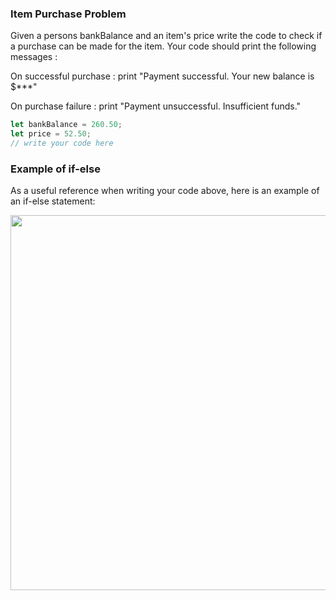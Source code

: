 ### Item Purchase Problem

Given a persons bankBalance and an item's price write the code to check if a purchase can be made for the item. Your code should print the following messages :

On successful purchase : print "Payment successful. Your new balance is $***"

On purchase failure : print "Payment unsuccessful. Insufficient funds."

```js
let bankBalance = 260.50;
let price = 52.50;
// write your code here
```

### Example of if-else
As a useful reference when writing your code above, here is an example of an if-else statement:

<img src="https://raw.githubusercontent.com/McLarenCollege/foundations_public/main/images/if-else-reference.png" width=600 />


